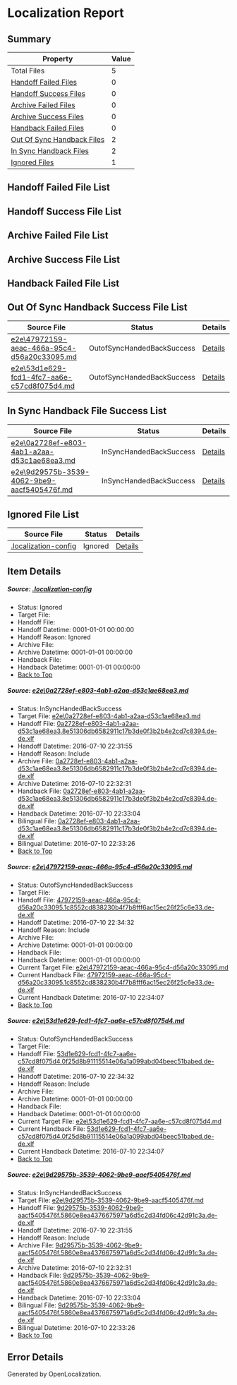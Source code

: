# <a name='report-top'></a> Localization Report

## Summary
 Property | Value 
 -------- | ----- 
 Total Files | 5
[ Handoff Failed Files ](#handoff-failed-list)| 0
[ Handoff Success Files ](#handoff-success-list)| 0
[ Archive Failed Files ](#archive-failed-list)| 0
[ Archive Success Files ](#archive-success-list)| 0
[ Handback Failed Files ](#handback-failed-list)| 0
[ Out Of Sync Handback Files ](#outofsync-handback-success-list)| 2
[ In Sync Handback Files ](#insync-handback-success-list)| 2
[ Ignored Files ](#ignored-list)| 1

## <a name='handoff-failed-list'></a> Handoff Failed File List

## <a name='handoff-success-list'></a> Handoff Success File List

## <a name='archive-failed-list'></a> Archive Failed File List

## <a name='archive-success-list'></a> Archive Success File List

## <a name='handback-failed-list'></a> Handback Failed File List

## <a name='outofsync-handback-success-list'></a> Out Of Sync Handback Success File List
 Source File | Status | Details 
 ----------- | ------ | ------- 
 [e2e\47972159-aeac-466a-95c4-d56a20c33095.md](https://github.com/OpenLocalizationTestOrg/oltest/blob/c1adfa3f6d21b416458294e5a237910bfb1dc9c6/e2e/47972159-aeac-466a-95c4-d56a20c33095.md) | OutofSyncHandedBackSuccess | [Details](#702af61c7508425a23ec0ccef2cd3b70682116462)
 [e2e\53d1e629-fcd1-4fc7-aa6e-c57cd8f075d4.md](https://github.com/OpenLocalizationTestOrg/oltest/blob/c1adfa3f6d21b416458294e5a237910bfb1dc9c6/e2e/53d1e629-fcd1-4fc7-aa6e-c57cd8f075d4.md) | OutofSyncHandedBackSuccess | [Details](#1dd959c35d614513435bbdfc17df9f5b6838a6713)

## <a name='insync-handback-success-list'></a> In Sync Handback File Success List
 Source File | Status | Details 
 ----------- | ------ | ------- 
 [e2e\0a2728ef-e803-4ab1-a2aa-d53c1ae68ea3.md](https://github.com/OpenLocalizationTestOrg/oltest/blob/4dc7d627a39bdb2b84212f69f4f9ad94e9fc006c/e2e/0a2728ef-e803-4ab1-a2aa-d53c1ae68ea3.md) | InSyncHandedBackSuccess | [Details](#62d9fdc29b60804bed5d320324b8be1f1daf5c671)
 [e2e\9d29575b-3539-4062-9be9-aacf5405476f.md](https://github.com/OpenLocalizationTestOrg/oltest/blob/4dc7d627a39bdb2b84212f69f4f9ad94e9fc006c/e2e/9d29575b-3539-4062-9be9-aacf5405476f.md) | InSyncHandedBackSuccess | [Details](#98cbe012b78cb381615f87087b251b6f47cc753a4)

## <a name='ignored-list'></a> Ignored File List
 Source File | Status | Details 
 ----------- | ------ | ------- 
 [.localization-config](https://github.com/OpenLocalizationTestOrg/oltest/blob/c1adfa3f6d21b416458294e5a237910bfb1dc9c6/.localization-config) | Ignored | [Details](#3d4f252ac210baf56311d7e97dcc2db10974dbd20)

## Item Details
##### <a name='3d4f252ac210baf56311d7e97dcc2db10974dbd20'></a> Source: [.localization-config](https://github.com/OpenLocalizationTestOrg/oltest/blob/c1adfa3f6d21b416458294e5a237910bfb1dc9c6/.localization-config)
* Status: Ignored
* Target File: 
* Handoff File: 
* Handoff Datetime: 0001-01-01 00:00:00
* Handoff Reason: Ignored
* Archive File: 
* Archive Datetime: 0001-01-01 00:00:00
* Handback File: 
* Handback Datetime: 0001-01-01 00:00:00
* [Back to Top](#report-top)

##### <a name='62d9fdc29b60804bed5d320324b8be1f1daf5c671'></a> Source: [e2e\0a2728ef-e803-4ab1-a2aa-d53c1ae68ea3.md](https://github.com/OpenLocalizationTestOrg/oltest/blob/4dc7d627a39bdb2b84212f69f4f9ad94e9fc006c/e2e/0a2728ef-e803-4ab1-a2aa-d53c1ae68ea3.md)
* Status: InSyncHandedBackSuccess
* Target File: [e2e\0a2728ef-e803-4ab1-a2aa-d53c1ae68ea3.md](https://github.com/OpenLocalizationTestOrg/oltest-dede-fly/blob/c51c801922011dc6d8830d2527a7f20982b4ba44/e2e/0a2728ef-e803-4ab1-a2aa-d53c1ae68ea3.md)
* Handoff File: [0a2728ef-e803-4ab1-a2aa-d53c1ae68ea3.8e51306db6582911c17b3de0f3b2b4e2cd7c8394.de-de.xlf](https://github.com/OpenLocalizationTestOrg/olhandoff-e2e/blob/86523860c66448b8fbab6fe3e6abd0085ac2b226/ol-handoff/OpenLocalizationTestOrg/oltest-dede-fly/ci/ht/0a2728ef-e803-4ab1-a2aa-d53c1ae68ea3.8e51306db6582911c17b3de0f3b2b4e2cd7c8394.de-de.xlf)
* Handoff Datetime: 2016-07-10 22:31:55
* Handoff Reason: Include
* Archive File: [0a2728ef-e803-4ab1-a2aa-d53c1ae68ea3.8e51306db6582911c17b3de0f3b2b4e2cd7c8394.de-de.xlf](https://github.com/OpenLocalizationTestOrg/olhandoff-e2e/blob/ec844aca17e5ece680dbb9a3e5a544404b449c4c/ol-archive/OpenLocalizationTestOrg/oltest-dede-fly/ci/ht/0a2728ef-e803-4ab1-a2aa-d53c1ae68ea3.8e51306db6582911c17b3de0f3b2b4e2cd7c8394.de-de.xlf)
* Archive Datetime: 2016-07-10 22:32:31
* Handback File: [0a2728ef-e803-4ab1-a2aa-d53c1ae68ea3.8e51306db6582911c17b3de0f3b2b4e2cd7c8394.de-de.xlf](https://github.com/OpenLocalizationTestOrg/olhandback-e2e/blob/7cb594b753f336ea79324d31f2971812de30a9d1/ol-handback/OpenLocalizationTestOrg/oltest-dede-fly/ci/ht/0a2728ef-e803-4ab1-a2aa-d53c1ae68ea3.8e51306db6582911c17b3de0f3b2b4e2cd7c8394.de-de.xlf)
* Handback Datetime: 2016-07-10 22:33:04
* Bilingual File: [0a2728ef-e803-4ab1-a2aa-d53c1ae68ea3.8e51306db6582911c17b3de0f3b2b4e2cd7c8394.de-de.xlf](https://github.com/OpenLocalizationTestOrg/olhandback-e2e/blob/7cb594b753f336ea79324d31f2971812de30a9d1/ol-handback/OpenLocalizationTestOrg/oltest-dede-fly/ci/ht/0a2728ef-e803-4ab1-a2aa-d53c1ae68ea3.8e51306db6582911c17b3de0f3b2b4e2cd7c8394.de-de.xlf)
* Bilingual Datetime: 2016-07-10 22:33:26
* [Back to Top](#report-top)

##### <a name='702af61c7508425a23ec0ccef2cd3b70682116462'></a> Source: [e2e\47972159-aeac-466a-95c4-d56a20c33095.md](https://github.com/OpenLocalizationTestOrg/oltest/blob/c1adfa3f6d21b416458294e5a237910bfb1dc9c6/e2e/47972159-aeac-466a-95c4-d56a20c33095.md)
* Status: OutofSyncHandedBackSuccess
* Target File: 
* Handoff File: [47972159-aeac-466a-95c4-d56a20c33095.1c8552cd838230b4f7b8fff6ac15ec26f25c6e33.de-de.xlf](https://github.com/OpenLocalizationTestOrg/olhandoff-e2e/blob/afb157c35f7f5b731d3941b1bfef461d2330c7c1/ol-handoff/OpenLocalizationTestOrg/oltest-dede-fly/ci/ht/47972159-aeac-466a-95c4-d56a20c33095.1c8552cd838230b4f7b8fff6ac15ec26f25c6e33.de-de.xlf)
* Handoff Datetime: 2016-07-10 22:34:32
* Handoff Reason: Include
* Archive File: 
* Archive Datetime: 0001-01-01 00:00:00
* Handback File: 
* Handback Datetime: 0001-01-01 00:00:00
* Current Target File: [e2e\47972159-aeac-466a-95c4-d56a20c33095.md](https://github.com/OpenLocalizationTestOrg/oltest-dede-fly/blob/a8b8da226f84cbd1b9e70aadfee896a34fdb7869/e2e/47972159-aeac-466a-95c4-d56a20c33095.md)
* Current Handback File: [47972159-aeac-466a-95c4-d56a20c33095.1c8552cd838230b4f7b8fff6ac15ec26f25c6e33.de-de.xlf](https://github.com/OpenLocalizationTestOrg/olhandback-e2e/blob/ad4ce4918bd24b8a60d2c250416950e439b430f9/ol-handback/OpenLocalizationTestOrg/oltest-dede-fly/ci/ht/47972159-aeac-466a-95c4-d56a20c33095.1c8552cd838230b4f7b8fff6ac15ec26f25c6e33.de-de.xlf)
* Current Handback Datetime: 2016-07-10 22:34:07
* [Back to Top](#report-top)

##### <a name='1dd959c35d614513435bbdfc17df9f5b6838a6713'></a> Source: [e2e\53d1e629-fcd1-4fc7-aa6e-c57cd8f075d4.md](https://github.com/OpenLocalizationTestOrg/oltest/blob/c1adfa3f6d21b416458294e5a237910bfb1dc9c6/e2e/53d1e629-fcd1-4fc7-aa6e-c57cd8f075d4.md)
* Status: OutofSyncHandedBackSuccess
* Target File: 
* Handoff File: [53d1e629-fcd1-4fc7-aa6e-c57cd8f075d4.0f25d8b91115514e06a1a099abd04beec51babed.de-de.xlf](https://github.com/OpenLocalizationTestOrg/olhandoff-e2e/blob/afb157c35f7f5b731d3941b1bfef461d2330c7c1/ol-handoff/OpenLocalizationTestOrg/oltest-dede-fly/ci/ht/53d1e629-fcd1-4fc7-aa6e-c57cd8f075d4.0f25d8b91115514e06a1a099abd04beec51babed.de-de.xlf)
* Handoff Datetime: 2016-07-10 22:34:32
* Handoff Reason: Include
* Archive File: 
* Archive Datetime: 0001-01-01 00:00:00
* Handback File: 
* Handback Datetime: 0001-01-01 00:00:00
* Current Target File: [e2e\53d1e629-fcd1-4fc7-aa6e-c57cd8f075d4.md](https://github.com/OpenLocalizationTestOrg/oltest-dede-fly/blob/a8b8da226f84cbd1b9e70aadfee896a34fdb7869/e2e/53d1e629-fcd1-4fc7-aa6e-c57cd8f075d4.md)
* Current Handback File: [53d1e629-fcd1-4fc7-aa6e-c57cd8f075d4.0f25d8b91115514e06a1a099abd04beec51babed.de-de.xlf](https://github.com/OpenLocalizationTestOrg/olhandback-e2e/blob/ad4ce4918bd24b8a60d2c250416950e439b430f9/ol-handback/OpenLocalizationTestOrg/oltest-dede-fly/ci/ht/53d1e629-fcd1-4fc7-aa6e-c57cd8f075d4.0f25d8b91115514e06a1a099abd04beec51babed.de-de.xlf)
* Current Handback Datetime: 2016-07-10 22:34:07
* [Back to Top](#report-top)

##### <a name='98cbe012b78cb381615f87087b251b6f47cc753a4'></a> Source: [e2e\9d29575b-3539-4062-9be9-aacf5405476f.md](https://github.com/OpenLocalizationTestOrg/oltest/blob/4dc7d627a39bdb2b84212f69f4f9ad94e9fc006c/e2e/9d29575b-3539-4062-9be9-aacf5405476f.md)
* Status: InSyncHandedBackSuccess
* Target File: [e2e\9d29575b-3539-4062-9be9-aacf5405476f.md](https://github.com/OpenLocalizationTestOrg/oltest-dede-fly/blob/c51c801922011dc6d8830d2527a7f20982b4ba44/e2e/9d29575b-3539-4062-9be9-aacf5405476f.md)
* Handoff File: [9d29575b-3539-4062-9be9-aacf5405476f.5860e8ea4376675971a6d5c2d34fd06c42d91c3a.de-de.xlf](https://github.com/OpenLocalizationTestOrg/olhandoff-e2e/blob/86523860c66448b8fbab6fe3e6abd0085ac2b226/ol-handoff/OpenLocalizationTestOrg/oltest-dede-fly/ci/ht/9d29575b-3539-4062-9be9-aacf5405476f.5860e8ea4376675971a6d5c2d34fd06c42d91c3a.de-de.xlf)
* Handoff Datetime: 2016-07-10 22:31:55
* Handoff Reason: Include
* Archive File: [9d29575b-3539-4062-9be9-aacf5405476f.5860e8ea4376675971a6d5c2d34fd06c42d91c3a.de-de.xlf](https://github.com/OpenLocalizationTestOrg/olhandoff-e2e/blob/ec844aca17e5ece680dbb9a3e5a544404b449c4c/ol-archive/OpenLocalizationTestOrg/oltest-dede-fly/ci/ht/9d29575b-3539-4062-9be9-aacf5405476f.5860e8ea4376675971a6d5c2d34fd06c42d91c3a.de-de.xlf)
* Archive Datetime: 2016-07-10 22:32:31
* Handback File: [9d29575b-3539-4062-9be9-aacf5405476f.5860e8ea4376675971a6d5c2d34fd06c42d91c3a.de-de.xlf](https://github.com/OpenLocalizationTestOrg/olhandback-e2e/blob/7cb594b753f336ea79324d31f2971812de30a9d1/ol-handback/OpenLocalizationTestOrg/oltest-dede-fly/ci/ht/9d29575b-3539-4062-9be9-aacf5405476f.5860e8ea4376675971a6d5c2d34fd06c42d91c3a.de-de.xlf)
* Handback Datetime: 2016-07-10 22:33:04
* Bilingual File: [9d29575b-3539-4062-9be9-aacf5405476f.5860e8ea4376675971a6d5c2d34fd06c42d91c3a.de-de.xlf](https://github.com/OpenLocalizationTestOrg/olhandback-e2e/blob/7cb594b753f336ea79324d31f2971812de30a9d1/ol-handback/OpenLocalizationTestOrg/oltest-dede-fly/ci/ht/9d29575b-3539-4062-9be9-aacf5405476f.5860e8ea4376675971a6d5c2d34fd06c42d91c3a.de-de.xlf)
* Bilingual Datetime: 2016-07-10 22:33:26
* [Back to Top](#report-top)


## Error Details

Generated by OpenLocalization.
